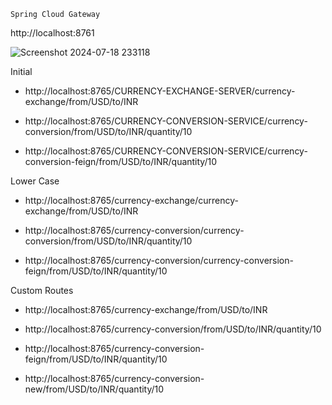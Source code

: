 ```
Spring Cloud Gateway
```
http://localhost:8761

![Screenshot 2024-07-18 233118](https://github.com/user-attachments/assets/4dea3198-d7b3-44d2-9146-1c2d705b6350)


Initial

- http://localhost:8765/CURRENCY-EXCHANGE-SERVER/currency-exchange/from/USD/to/INR

- http://localhost:8765/CURRENCY-CONVERSION-SERVICE/currency-conversion/from/USD/to/INR/quantity/10

- http://localhost:8765/CURRENCY-CONVERSION-SERVICE/currency-conversion-feign/from/USD/to/INR/quantity/10



Lower Case

- http://localhost:8765/currency-exchange/currency-exchange/from/USD/to/INR

- http://localhost:8765/currency-conversion/currency-conversion/from/USD/to/INR/quantity/10

- http://localhost:8765/currency-conversion/currency-conversion-feign/from/USD/to/INR/quantity/10



Custom Routes

- http://localhost:8765/currency-exchange/from/USD/to/INR

- http://localhost:8765/currency-conversion/from/USD/to/INR/quantity/10

- http://localhost:8765/currency-conversion-feign/from/USD/to/INR/quantity/10

- http://localhost:8765/currency-conversion-new/from/USD/to/INR/quantity/10
